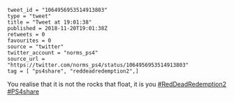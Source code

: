```
tweet_id = "1064956953514913803"
type = "tweet"
title = "Tweet at 19:01:38"
published = 2018-11-20T19:01:38Z
retweets = 0
favourites = 0
source = "twitter"
twitter_account = "norms_ps4"
source_url = "https://twitter.com/norms_ps4/status/1064956953514913803"
tag = [ "ps4share", "reddeadredemption2",]
```

You realise that it is not the rocks that float, it is you [#RedDeadRedemption2](/tags/reddeadredemption2/) [#PS4share](/tags/ps4share/)

<p class='image'><img src='http://mnf.m17s.net/2018/11/20/Dsd8tDcX4AA8div.jpg' alt=''></p>

